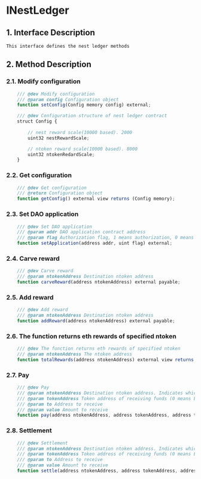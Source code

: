 # INestLedger

## 1. Interface Description
    This interface defines the nest ledger methods

## 2. Method Description

### 2.1. Modify configuration

```javascript
    /// @dev Modify configuration
    /// @param config Configuration object
    function setConfig(Config memory config) external;
```
```javascript
    /// @dev Configuration structure of nest ledger contract
    struct Config {
        
        // nest reward scale(10000 based). 2000
        uint32 nestRewardScale;

        // ntoken reward scale(10000 based). 8000
        uint32 ntokenRedardScale;
    }
```

### 2.2. Get configuration

```javascript
    /// @dev Get configuration
    /// @return Configuration object
    function getConfig() external view returns (Config memory);
```

### 2.3. Set DAO application

```javascript
    /// @dev Set DAO application
    /// @param addr DAO application contract address
    /// @param flag Authorization flag, 1 means authorization, 0 means cancel authorization
    function setApplication(address addr, uint flag) external;
```

### 2.4. Carve reward

```javascript
    /// @dev Carve reward
    /// @param ntokenAddress Destination ntoken address
    function carveReward(address ntokenAddress) external payable;
```

### 2.5. Add reward

```javascript
    /// @dev Add reward
    /// @param ntokenAddress Destination ntoken address
    function addReward(address ntokenAddress) external payable;
```

### 2.6. The function returns eth rewards of specified ntoken

```javascript
    /// @dev The function returns eth rewards of specified ntoken
    /// @param ntokenAddress The ntoken address
    function totalRewards(address ntokenAddress) external view returns (uint);
```

### 2.7. Pay

```javascript
    /// @dev Pay
    /// @param ntokenAddress Destination ntoken address. Indicates which ntoken to pay with
    /// @param tokenAddress Token address of receiving funds (0 means ETH)
    /// @param to Address to receive
    /// @param value Amount to receive
    function pay(address ntokenAddress, address tokenAddress, address to, uint value) external;
```

### 2.8. Settlement

```javascript
    /// @dev Settlement
    /// @param ntokenAddress Destination ntoken address. Indicates which ntoken to settle with
    /// @param tokenAddress Token address of receiving funds (0 means ETH)
    /// @param to Address to receive
    /// @param value Amount to receive
    function settle(address ntokenAddress, address tokenAddress, address to, uint value) external payable;
```
